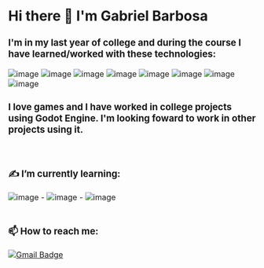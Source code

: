 # Hi there 👋 I'm Gabriel Barbosa
<font size="3">

### I'm in my last year of college and during the course I have learned/worked with these technologies:

![image](https://img.shields.io/badge/C%2B%2B-00599C?style=for-the-badge&logo=c%2B%2B&logoColor=white)
![image](https://img.shields.io/badge/Java-ED8B00?style=for-the-badge&logo=java&logoColor=white)
![image](https://img.shields.io/badge/Python-14354C?style=for-the-badge&logo=python&logoColor=white)
![image](https://img.shields.io/badge/JavaScript-323330?style=for-the-badge&logo=javascript&logoColor=F7DF1E)
![image](https://img.shields.io/badge/HTML-239120?style=for-the-badge&logo=html5&logoColor=white)
![image](https://img.shields.io/badge/CSS-239120?&style=for-the-badge&logo=css3&logoColor=white)
![image](https://img.shields.io/badge/Spring-6DB33F?style=for-the-badge&logo=spring&logoColor=white)
![image](https://img.shields.io/badge/MySQL-00000F?style=for-the-badge&logo=mysql&logoColor=white)

### I love games and I have worked in college projects using   <strong> Godot Engine</strong>. I'm looking foward to work in other projects using it.
<br>

### ✍ I’m currently learning:
![image](https://img.shields.io/badge/React-20232A?style=for-the-badge&logo=react&logoColor=61DAFB) - ![image](https://img.shields.io/badge/TypeScript-007ACC?style=for-the-badge&logo=typescript&logoColor=white) - ![image](https://img.shields.io/badge/Node.js-43853D?style=for-the-badge&logo=node.js&logoColor=white)
<br><br>

### 📫 How to reach me:
[![Gmail Badge](https://img.shields.io/badge/-gbarbosad.ss@gmail.com-D14836?style=for-the-badge&logo=Gmail&logoColor=white&link=mailto:gbarbosad.ss@gmail.com)](mailto:gbarbosad.ss@gmail.com)
</font>
